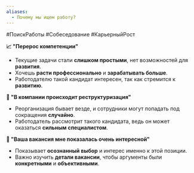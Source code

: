 ```yaml
---
aliases:
  - Почему мы ищем работу?
---
```

#ПоискРаботы #Собеседование #КарьерныйРост


**📈 "Перерос компетенции"**
- Текущие задачи стали **слишком простыми**, нет возможностей для **развития**.
- Хочешь **расти профессионально** и **зарабатывать больше**.
- Работодателю такой кандидат интересен, так как стремится к **развитию**.

**🔄 "В компании происходит реструктуризация"**
- Реорганизация бывает везде, и сотрудники могут попадать под сокращения **случайно**.
- Работодатель рассмотрит такого кандидата, ведь он может оказаться **сильным специалистом**.

**🎯 "Ваша вакансия мне показалась очень интересной"**
- Показывает **осознанный выбор** и интерес именно к этой позиции.
- Важно изучить **детали вакансии**, чтобы аргументы были **конкретными** и **объективными**.